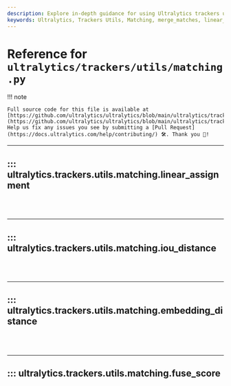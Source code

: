 ```yaml
---
description: Explore in-depth guidance for using Ultralytics trackers utils matching, including merge_matches, linear_assignment, iou_distance, embedding_distance, fuse_motion, and fuse_score.
keywords: Ultralytics, Trackers Utils, Matching, merge_matches, linear_assignment, iou_distance, embedding_distance, fuse_motion, fuse_score, documentation
---
```


# Reference for `ultralytics/trackers/utils/matching.py`

!!! note

    Full source code for this file is available at [https://github.com/ultralytics/ultralytics/blob/main/ultralytics/trackers/utils/matching.py](https://github.com/ultralytics/ultralytics/blob/main/ultralytics/trackers/utils/matching.py). Help us fix any issues you see by submitting a [Pull Request](https://docs.ultralytics.com/help/contributing/) 🛠️. Thank you 🙏!

---
## ::: ultralytics.trackers.utils.matching.linear_assignment
<br><br>

---
## ::: ultralytics.trackers.utils.matching.iou_distance
<br><br>

---
## ::: ultralytics.trackers.utils.matching.embedding_distance
<br><br>

---
## ::: ultralytics.trackers.utils.matching.fuse_score
<br><br>
